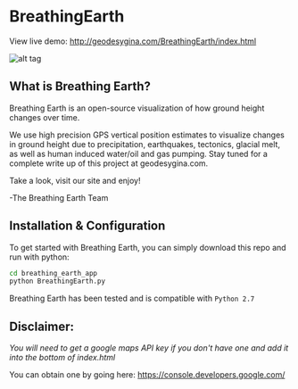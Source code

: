 # BreathingEarth

View live demo: http://geodesygina.com/BreathingEarth/index.html

![alt tag](https://raw.githubusercontent.com/13scoobie/BreathingEarth/master/breathing_earth_app/static/images/BreathingEarth.png)

What is Breathing Earth?
-------------

Breathing Earth is an open-source visualization of how ground height changes over time.  

We use high precision GPS vertical position estimates to visualize changes in ground height due to precipitation, earthquakes, tectonics, glacial melt, as well as human induced water/oil and gas pumping. Stay tuned for a complete write up of this project at geodesygina.com.

Take a look, visit our site and enjoy!

-The Breathing Earth Team


Installation & Configuration
----------------------------
To get started with Breathing Earth, you can simply download this repo and run with python:

```bash
cd breathing_earth_app
python BreathingEarth.py
```

Breathing Earth has been tested and is compatible with `Python 2.7`

Disclaimer:
-----------
*You will need to get a google maps API key if you don't have one and add it into the bottom of index.html*

You can obtain one by going here: https://console.developers.google.com/
